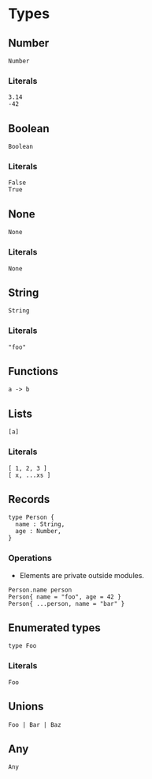 # Types

## Number

```
Number
```

### Literals

```
3.14
-42
```

## Boolean

```
Boolean
```

### Literals

```
False
True
```

## None

```
None
```

### Literals

```
None
```

## String

```
String
```

### Literals

```
"foo"
```

## Functions

```
a -> b
```

## Lists

```
[a]
```

### Literals

```
[ 1, 2, 3 ]
[ x, ...xs ]
```

## Records

```
type Person {
  name : String,
  age : Number,
}
```

### Operations

- Elements are private outside modules.

```
Person.name person
Person{ name = "foo", age = 42 }
Person{ ...person, name = "bar" }
```

## Enumerated types

```
type Foo
```

### Literals

```
Foo
```

## Unions

```
Foo | Bar | Baz
```

## Any

```
Any
```
